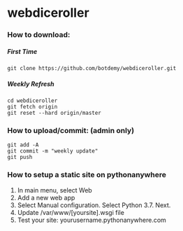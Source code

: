 # webdiceroller
### How to download:
##### First Time
```
git clone https://github.com/botdemy/webdiceroller.git
```
##### Weekly Refresh
```
cd webdiceroller
git fetch origin
git reset --hard origin/master
```
### How to upload/commit: (admin only)
```
git add -A
git commit -m "weekly update"
git push
```
### How to setup a static site on pythonanywhere
1. In main menu, select Web
2. Add a new web app
3. Select Manual configuration. Select Python 3.7. Next. 
4. Update /var/www/[yoursite].wsgi file
5. Test your site: yourusername.pythonanywhere.com
